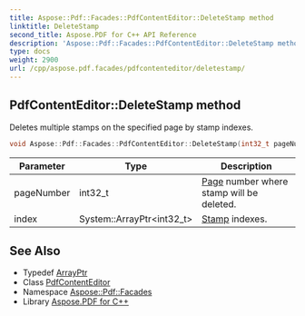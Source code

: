 ```yaml
---
title: Aspose::Pdf::Facades::PdfContentEditor::DeleteStamp method
linktitle: DeleteStamp
second_title: Aspose.PDF for C++ API Reference
description: 'Aspose::Pdf::Facades::PdfContentEditor::DeleteStamp method. Deletes multiple stamps on the specified page by stamp indexes in C++.'
type: docs
weight: 2900
url: /cpp/aspose.pdf.facades/pdfcontenteditor/deletestamp/
---
```

## PdfContentEditor::DeleteStamp method


Deletes multiple stamps on the specified page by stamp indexes.

```cpp
void Aspose::Pdf::Facades::PdfContentEditor::DeleteStamp(int32_t pageNumber, System::ArrayPtr<int32_t> index)
```


| Parameter | Type | Description |
| --- | --- | --- |
| pageNumber | int32_t | [Page](../../../aspose.pdf/page/) number where stamp will be deleted. |
| index | System::ArrayPtr\<int32_t\> | [Stamp](../../stamp/) indexes. |

## See Also

* Typedef [ArrayPtr](../../../system/arrayptr/)
* Class [PdfContentEditor](../)
* Namespace [Aspose::Pdf::Facades](../../)
* Library [Aspose.PDF for C++](../../../)
